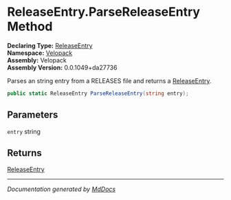 ﻿<!--  
  <auto-generated>   
    The contents of this file were generated by a tool.  
    Changes to this file may be list if the file is regenerated  
  </auto-generated>   
-->

# ReleaseEntry.ParseReleaseEntry Method

**Declaring Type:** [ReleaseEntry](../index.md)  
**Namespace:** [Velopack](../../index.md)  
**Assembly:** Velopack  
**Assembly Version:** 0.0.1049+da27736

Parses an string entry from a RELEASES file and returns a [ReleaseEntry](../index.md).

```csharp
public static ReleaseEntry ParseReleaseEntry(string entry);
```

## Parameters

`entry`  string

## Returns

[ReleaseEntry](../index.md)

___

*Documentation generated by [MdDocs](https://github.com/ap0llo/mddocs)*
